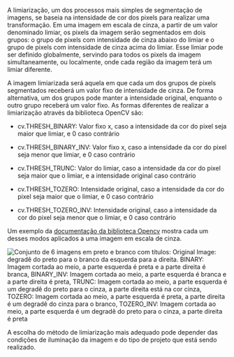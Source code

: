 A limiarização, um dos processos mais simples de segmentação de imagens, se baseia na intensidade de cor dos pixels para realizar uma transformação. Em uma imagem em escala de cinza, a partir de um valor denominado limiar, os pixels da imagem serão segmentados em dois grupos: o grupo de pixels com intensidade de cinza abaixo do limiar e o grupo de pixels com intensidade de cinza acima do limiar. Esse limiar pode ser definido globalmente, servindo para todos os pixels da imagem simultaneamente, ou localmente, onde cada região da imagem terá um limiar diferente.

A imagem limiarizada será aquela em que cada um dos grupos de pixels segmentados receberá um valor fixo de intensidade de cinza. De forma alternativa, um dos grupos pode manter a intensidade original, enquanto o outro grupo receberá um valor fixo. As formas diferentes de realizar a limiarização através da biblioteca OpenCV são:

-   cv.THRESH_BINARY: Valor fixo x, caso a intensidade da cor do pixel seja maior que limiar, e 0 caso contrário
    
-   cv.THRESH_BINARY_INV: Valor fixo x, caso a intensidade da cor do pixel seja menor que limiar, e 0 caso contrário
    
-   cv.THRESH_TRUNC: Valor do limiar, caso a intensidade da cor do pixel seja maior que o limiar, e a intensidade original caso contrário
    
-   cv.THRESH_TOZERO: Intensidade original, caso a intensidade da cor do pixel seja maior que o limiar, e 0 caso contrário
    
-   cv.THRESH_TOZERO_INV: Intensidade original, caso a intensidade da cor do pixel seja menor que o limiar, e 0 caso contrário
    

Um exemplo da [documentação da biblioteca Opencv](https://docs.opencv.org/4.x/d7/d4d/tutorial_py_thresholding.html) mostra cada um desses modos aplicados a uma imagem em escala de cinza.

![Conjunto de 6 imagens em preto e branco com títulos: Original Image: degradê do preto para o branco da esquerda para a direita. BINARY: Imagem cortada ao meio, a parte esquerda é preta e a parte direita é branca, BINARY_INV: Imagem cortada ao meio, a parte esquerda é branca e a parte direita é preta, TRUNC: Imagem cortada ao meio, a parte esquerda é um degradê do preto para o cinza, a parte direita está na cor cinza, TOZERO: Imagem cortada ao meio, a parte esquerda é preta, a parte direita é um degradê do cinza para o branco, TOZERO_INV: Imagem cortada ao meio, a parte esquerda é um degradê do preto para o cinza, a parte direita é preta](https://caelum-online-public.s3.amazonaws.com/2666-visao-computacional/02/Aula2-img1.png)

A escolha do método de limiarização mais adequado pode depender das condições de iluminação da imagem e do tipo de projeto que está sendo realizado.